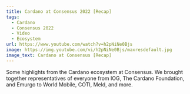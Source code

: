 ```yaml
---
title: Cardano at Consensus 2022 [Recap]
tags:
  - Cardano
  - Consensus 2022
  - Video
  - Ecosystem
url: https://www.youtube.com/watch?v=h2pNiNe0Bjs
image: https://img.youtube.com/vi/h2pNiNe0Bjs/maxresdefault.jpg
image_text: Cardano at Consensus [Recap]
---
```


Some highlights from the Cardano ecosystem at Consensus. We brought together representatives of everyone from IOG, The Cardano Foundation, and Emurgo to World Mobile, COTI, Meld, and more.
